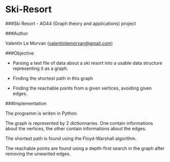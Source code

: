 Ski-Resort
==========

###Ski Resort - AG44 (Graph theory and applications) project

###Author

Valentin Le Morvan (valentinlemorvan@gmail.com)

###Objective

- Parsing a text file of data about a ski resort into a usable data structure representing it as a graph.

- Finding the shortest path in this graph

- Finding the reachable points from a given vertices, avoiding given edges.

###Implementation

The programm is writen in Python.

The graph is represented by 2 dictionnaries. One contain informations about the vertices, the other contain informations about the edges.

The shortest path is found using the Floyd-Warshall algorithm.

The reachable points are found using a depth-first search in the graph after removing the unwanted edges.
